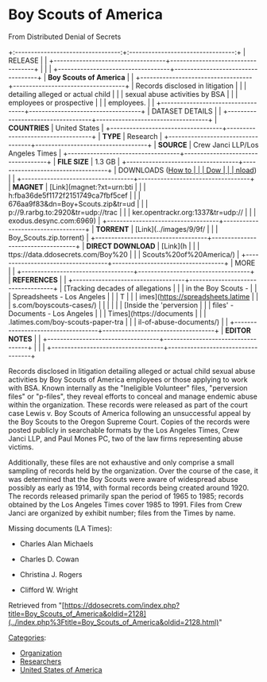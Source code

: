 

# Boy Scouts of America

From Distributed Denial of Secrets

+:---------------------------------:+:---------------------------------:+
| RELEASE                           |                                   |
+-----------------------------------+-----------------------------------+
|                                   |                                   |
+-----------------------------------+-----------------------------------+
| **Boy Scouts of America**         |                                   |
+-----------------------------------+-----------------------------------+
| Records disclosed in litigation   |                                   |
| detailing alleged or actual child |                                   |
| sexual abuse activities by BSA    |                                   |
| employees or prospective          |                                   |
| employees.                        |                                   |
+-----------------------------------+-----------------------------------+
| DATASET DETAILS                   |                                   |
+-----------------------------------+-----------------------------------+
| **COUNTRIES**                     | United States                     |
+-----------------------------------+-----------------------------------+
| **TYPE**                          | Research                          |
+-----------------------------------+-----------------------------------+
| **SOURCE**                        | Crew Janci LLP/Los Angeles Times  |
+-----------------------------------+-----------------------------------+
| **FILE SIZE**                     | 1.3 GB                            |
+-----------------------------------+-----------------------------------+
| DOWNLOADS ([How to                |                                   |
| Dow                               |                                   |
| nload](Torrents.html "Torrents")) |                                   |
+-----------------------------------+-----------------------------------+
| **MAGNET**                        | [Link](magnet:?xt=urn:bti         |
|                                   | h:fba36de5f1172f2151749ca7fbf5cef |
|                                   | 676aa9f83&dn=Boy+Scouts.zip&tr=ud |
|                                   | p://9.rarbg.to:2920&tr=udp://trac |
|                                   | ker.opentrackr.org:1337&tr=udp:// |
|                                   | exodus.desync.com:6969)             |
+-----------------------------------+-----------------------------------+
| **TORRENT**                       | [Link](../images/9/9f/            |
|                                   | Boy_Scouts.zip.torrent)             |
+-----------------------------------+-----------------------------------+
| **DIRECT DOWNLOAD**               | [Link](h                          |
|                                   | ttps://data.ddosecrets.com/Boy%20 |
|                                   | Scouts%20of%20America/)             |
+-----------------------------------+-----------------------------------+
| MORE                              |                                   |
+-----------------------------------+-----------------------------------+
| **REFERENCES**                    |                                   |
+-----------------------------------+-----------------------------------+
| [Tracking decades of allegations  |                                   |
| in the Boy Scouts -               |                                   |
| Spreadsheets - Los Angeles        |                                   |
| T                                 |                                   |
| imes](https://spreadsheets.latime |                                   |
| s.com/boyscouts-cases/)             |                                   |
|                                   |                                   |
| [Inside the 'perversion          |                                   |
| files' - Documents - Los Angeles |                                   |
| Times](https://documents          |                                   |
| .latimes.com/boy-scouts-paper-tra |                                   |
| il-of-abuse-documents/)             |                                   |
+-----------------------------------+-----------------------------------+
| **EDITOR NOTES**                  |                                   |
+-----------------------------------+-----------------------------------+
|                                   |                                   |
+-----------------------------------+-----------------------------------+

Records disclosed in litigation detailing alleged or actual child sexual
abuse activities by Boy Scouts of America employees or those applying to
work with BSA. Known internally as the "Ineligible Volunteer" files,
"perversion files" or "p-files", they reveal efforts to conceal and
manage endemic abuse within the organization. These records were
released as part of the court case Lewis v. Boy Scouts of America
following an unsuccessful appeal by the Boy Scouts to the Oregon Supreme
Court. Copies of the records were posted publicly in searchable formats
by the Los Angeles Times, Crew Janci LLP, and Paul Mones PC, two of the
law firms representing abuse victims.

Additionally, these files are not exhaustive and only comprise a small
sampling of records held by the organization. Over the course of the
case, it was determined that the Boy Scouts were aware of widespread
abuse possibly as early as 1914, with formal records being created
around 1920. The records released primarily span the period of 1965 to
1985; records obtained by the Los Angeles Times cover 1985 to 1991.
Files from Crew Janci are organized by exhibit number; files from the
Times by name.

Missing documents (LA Times):

- Charles Alan Michaels

- Charles D. Cowan

- Christina J. Rogers

- Clifford W. Wright

Retrieved from
"[https://ddosecrets.com/index.php?title=Boy_Scouts_of_America&oldid=2128](../index.php%3Ftitle=Boy_Scouts_of_America&oldid=2128.html)"

[Categories](./Special:Categories.html "Special:Categories"):

-   [Organization](./Category:Organization.html "Category:Organization")
-   [Researchers](./Category:Researchers.html "Category:Researchers")
-   [United States of
America](./Category:United_States_of_America.html "Category:United States of America")
